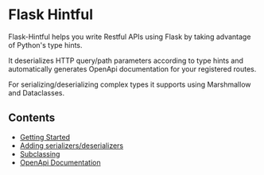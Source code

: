 # Flask Hintful

Flask-Hintful helps you write Restful APIs using Flask by taking advantage of Python's type hints.

It deserializes HTTP query/path parameters according to type hints and automatically generates OpenApi documentation for your registered routes.

For serializing/deserializing complex types it supports using Marshmallow and Dataclasses.

Contents
--------

* [Getting Started](how_to_use.md)
* [Adding serializers/deserializers](adding_serializers.md)
* [Subclassing](subclassing.md)
* [OpenApi Documentation](openapi.md)
